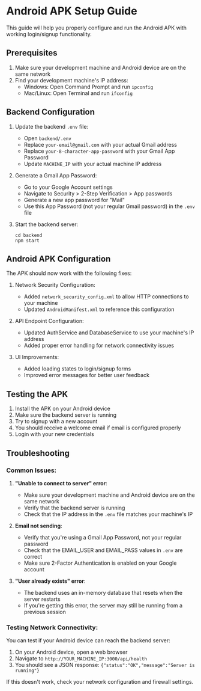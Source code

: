 # Android APK Setup Guide

This guide will help you properly configure and run the Android APK with working login/signup functionality.

## Prerequisites

1. Make sure your development machine and Android device are on the same network
2. Find your development machine's IP address:
   - Windows: Open Command Prompt and run `ipconfig`
   - Mac/Linux: Open Terminal and run `ifconfig`

## Backend Configuration

1. Update the backend `.env` file:
   - Open `backend/.env`
   - Replace `your-email@gmail.com` with your actual Gmail address
   - Replace `your-8-character-app-password` with your Gmail App Password
   - Update `MACHINE_IP` with your actual machine IP address

2. Generate a Gmail App Password:
   - Go to your Google Account settings
   - Navigate to Security > 2-Step Verification > App passwords
   - Generate a new app password for "Mail"
   - Use this App Password (not your regular Gmail password) in the `.env` file

3. Start the backend server:
   ```
   cd backend
   npm start
   ```

## Android APK Configuration

The APK should now work with the following fixes:

1. Network Security Configuration:
   - Added `network_security_config.xml` to allow HTTP connections to your machine
   - Updated `AndroidManifest.xml` to reference this configuration

2. API Endpoint Configuration:
   - Updated AuthService and DatabaseService to use your machine's IP address
   - Added proper error handling for network connectivity issues

3. UI Improvements:
   - Added loading states to login/signup forms
   - Improved error messages for better user feedback

## Testing the APK

1. Install the APK on your Android device
2. Make sure the backend server is running
3. Try to signup with a new account
4. You should receive a welcome email if email is configured properly
5. Login with your new credentials

## Troubleshooting

### Common Issues:

1. **"Unable to connect to server" error**:
   - Make sure your development machine and Android device are on the same network
   - Verify that the backend server is running
   - Check that the IP address in the `.env` file matches your machine's IP

2. **Email not sending**:
   - Verify that you're using a Gmail App Password, not your regular password
   - Check that the EMAIL_USER and EMAIL_PASS values in `.env` are correct
   - Make sure 2-Factor Authentication is enabled on your Google account

3. **"User already exists" error**:
   - The backend uses an in-memory database that resets when the server restarts
   - If you're getting this error, the server may still be running from a previous session

### Testing Network Connectivity:

You can test if your Android device can reach the backend server:

1. On your Android device, open a web browser
2. Navigate to `http://YOUR_MACHINE_IP:3000/api/health`
3. You should see a JSON response: `{"status":"OK","message":"Server is running"}`

If this doesn't work, check your network configuration and firewall settings.